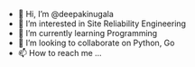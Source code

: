 - 👋 Hi, I’m @deepakinugala
- 👀 I’m interested in Site Reliability Engineering
- 🌱 I’m currently learning Programming
- 💞️ I’m looking to collaborate on Python, Go
- 📫 How to reach me ...

<!---
deepakinugala/deepakinugala is a ✨ special ✨ repository because its `README.md` (this file) appears on your GitHub profile.
You can click the Preview link to take a look at your changes.
--->
